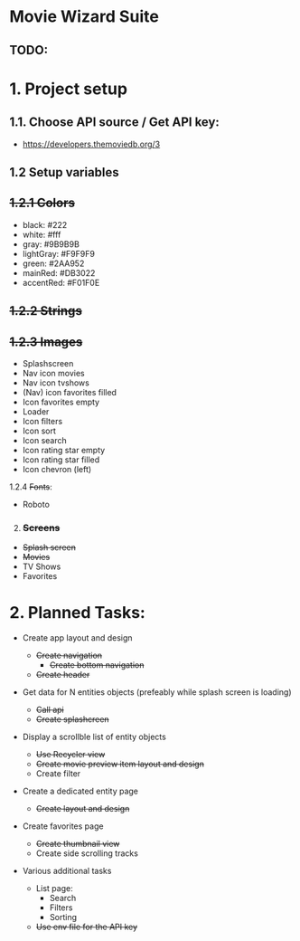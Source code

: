 # Movie Wizard Suite

## TODO:

# 1. __Project setup__

## 1.1. Choose API source / Get API key:

- https://developers.themoviedb.org/3
 
## 1.2 Setup variables

## ~~1.2.1 Colors~~

- black: #222
- white: #fff
- gray: #9B9B9B
- lightGray: #F9F9F9
- green: #2AA952
- mainRed: #DB3022
- accentRed: #F01F0E

## ~~1.2.2 Strings~~

## ~~1.2.3 Images~~

- Splashscreen
- Nav icon movies
- Nav icon tvshows
- (Nav) icon favorites filled
- Icon favorites empty
- Loader
- Icon filters
- Icon sort
- Icon search
- Icon rating star empty
- Icon rating star filled
- Icon chevron (left)

1.2.4 ~~Fonts~~:

- Roboto

2. ### ~~__Screens__~~

- ~~Splash screen~~
- ~~Movies~~
- TV Shows
- Favorites

# 2. Planned Tasks:

- Create app layout and design
    - ~~Create navigation~~
        - ~~Create bottom navigation~~
    - ~~Create header~~

- Get data for N entities objects (prefeably while splash screen is loading)
    - ~~Call api~~
    - ~~Create splashcreen~~

- Display a scrollble list of entity objects
    - ~~Use Recycler view~~
    - ~~Create movie preview item layout and design~~
    - Create filter

- Create a dedicated entity page

    - ~~Create layout and design~~

- Create favorites page

    - ~~Create thumbnail view~~
    - Create side scrolling tracks

- Various additional tasks
    - List page:
        - Search
        - Filters
        - Sorting
    - ~~Use env file for the API key~~